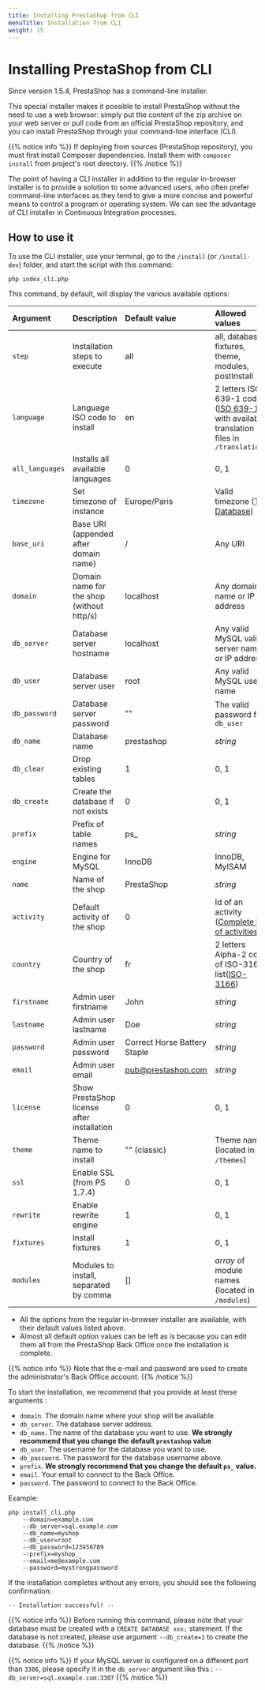 ```yaml
---
title: Installing PrestaShop from CLI
menuTitle: Installation from CLI
weight: 15
---
```


# Installing PrestaShop from CLI

Since version 1.5.4, PrestaShop has a command-line installer.

This special installer makes it possible to install PrestaShop without the need to use a web browser: simply put the content of the zip archive on your web server or pull code from an official PrestaShop repository, and you can install PrestaShop through your command-line interface (CLI). 

{{% notice info %}}
If deploying from sources (PrestaShop repository), you must first install Composer dependencies.
Install them with `composer install` from project's root directory.
{{% /notice %}}

The point of having a CLI installer in addition to the regular in-browser installer is to provide a solution to some advanced users, who often prefer command-line interfaces as they tend to give a more concise and powerful means to control a program or operating system. We can see the advantage of CLI installer in Continuous Integration processes.

## How to use it

To use the CLI installer, use your terminal, go to the `/install` (or `/install-dev`) folder, and start the script with this command:

```shell
php index_cli.php
```

This command, by default, will display the various available options:

|Argument|Description|Default value|Allowed values|
|:----|:----|:----|:----|
|`step`|Installation steps to execute|all|all, database, fixtures, theme, modules, postInstall|
|`language`|Language ISO code to install|en|2 letters ISO 639-1 code ([ISO 639-1](https://en.wikipedia.org/wiki/List_of_ISO_639-1_codes)) with available translation files in `/translations`|
|`all_languages`|Installs all available languages|0|0, 1|
|`timezone`|Set timezone of instance|Europe/Paris|Valid timezone ([TZ Database](https://en.wikipedia.org/wiki/List_of_tz_database_time_zones))|
|`base_uri`|Base URI (appended after domain name)|/|Any URI|
|`domain`|Domain name for the shop (without http/s)|localhost|Any domain name or IP address|
|`db_server`|Database server hostname|localhost|Any valid MySQL valid server name or IP address|
|`db_user`|Database server user|root|Any valid MySQL user name|
|`db_password`|Database server password|""|The valid password for `db_user`|
|`db_name`|Database name|prestashop|_string_|
|`db_clear`|Drop existing tables|1|0, 1|
|`db_create`|Create the database if not exists|0|0, 1|
|`prefix`|Prefix of table names|ps_|_string_|
|`engine`|Engine for MySQL|InnoDB|InnoDB, MyISAM|
|`name`|Name of the shop|PrestaShop|_string_|
|`activity`|Default activity of the shop|0|Id of an activity ([Complete list of activities](https://github.com/PrestaShop/PrestaShop/blob/8.0.x/src/PrestaShopBundle/Form/Admin/Configure/ShopParameters/General/PreferencesType.php#L211-L230))|
|`country`|Country of the shop|fr|2 letters Alpha-2 code of ISO-3166 list([ISO-3166](https://en.wikipedia.org/wiki/List_of_ISO_3166_country_codes))|
|`firstname`|Admin user firstname|John|_string_|
|`lastname`|Admin user lastname|Doe|_string_|
|`password`|Admin user password|Correct Horse Battery Staple|_string_|
|`email`|Admin user email|pub@prestashop.com|_string_|
|`license`|Show PrestaShop license after installation|0|0, 1|
|`theme`|Theme name to install|"" (classic)|Theme name (located in `/themes`)|
|`ssl`|Enable SSL (from PS 1.7.4)|0|0, 1|
|`rewrite`|Enable rewrite engine|1|0, 1|
|`fixtures`|Install fixtures|1|0, 1|
|`modules`|Modules to install, separated by comma|[]|_array_ of module names (located in `/modules`)|

- All the options from the regular in-browser installer are available, with their default values listed above.
- Almost all default option values can be left as is because you can edit them all from the PrestaShop Back Office once the installation is complete. 

{{% notice info %}}
Note that the e-mail and password are used to create the administrator's Back Office account.
{{% /notice %}}

To start the installation, we recommend that you provide at least these arguments :

- `domain`. The domain name where your shop will be available.
- `db_server`. The database server address.
- `db_name`. The name of the database you want to use. **We strongly recommend that you change the default `prestashop` value**
- `db_user`. The username for the database you want to use.
- `db_password`. The password for the database username above.
- `prefix`. **We strongly recommend that you change the default `ps_` value.**
- `email`. Your email to connect to the Back Office. 
- `password`. The password to connect to the Back Office.

Example:

```shell
php install_cli.php 
    --domain=example.com 
    --db_server=sql.example.com 
    --db_name=myshop
    --db_user=root 
    --db_password=123456789 
    --prefix=myshop_
    --email=me@example.com
    --password=mystrongpassword
```

If the installation completes without any errors, you should see the following confirmation:

```shell
-- Installation successful! --
```

{{% notice info %}}
Before running this command, please note that your database must be created with a `CREATE DATABASE xxx;` statement. 
If the database is not created, please use argument `--db_create=1` to create the database.
{{% /notice %}}

{{% notice info %}}
If your MySQL server is configured on a different port than `3306`, please specify it in the `db_server` argument like this :
`--db_server=sql.example.com:3307`
{{% /notice %}}

